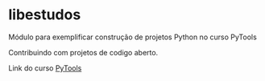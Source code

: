 # libestudos
Módulo para exemplificar construção de projetos Python no curso PyTools

Contribuindo com projetos de codigo aberto.

Link do curso [PyTools](https://plataforma.dev.pro.br/31287-pytools)